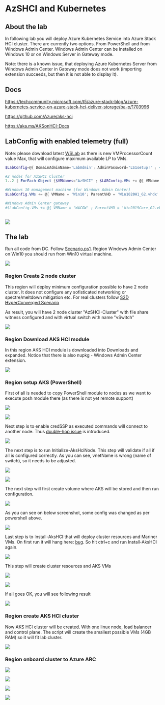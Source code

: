 # AzSHCI and Kubernetes

## About the lab

In following lab you will deploy Azure Kubernetes Service into Azure Stack HCI cluster. There are currently two options. From PowerShell and from Windows Admin Center. Windows Admin Center can be installed on Windows 10 or on Windows Server in Gateway mode.

Note: there is a known issue, that deploying Azure Kubernetes Server from Windows Admin Center in Gateway mode does not work (importing extension succeeds, but then it is not able to display it).

## Docs

https://techcommunity.microsoft.com/t5/azure-stack-blog/azure-kubernetes-service-on-azure-stack-hci-deliver-storage/ba-p/1703996

https://github.com/Azure/aks-hci

https://aka.ms/AKSonHCI-Docs

## LabConfig with enabled telemetry (full)

Note: please download latest [WSLab](https://aka.ms/wslab/download) as there is new VMProcessorCount value Max, that will configure maximum available LP to VMs.

```PowerShell
$LabConfig=@{ DomainAdminName='LabAdmin'; AdminPassword='LS1setup!' ; <#Prefix = 'WSLab-'#> ; DCEdition='4'; Internet=$true ; TelemetryLevel='Full' ; TelemetryNickname='' ; AdditionalNetworksConfig=@(); VMs=@()}

#2 nodes for AzSHCI Cluster
1..2 | ForEach-Object {$VMNames="AzSHCI" ; $LABConfig.VMs += @{ VMName = "$VMNames$_" ; Configuration = 'S2D' ; ParentVHD = 'AzSHCI20H2_G2.vhdx' ; HDDNumber = 4 ; HDDSize= 4TB ; MemoryStartupBytes= 16GB; VMProcessorCount="Max" ; NestedVirt=$true}}

#Windows 10 management machine (for Windows Admin Center)
$LabConfig.VMs += @{ VMName = 'Win10'; ParentVHD = 'Win1020H1_G2.vhdx' ; AddToolsVHD = $True ; MGMTNICs=1 }

#Windows Admin Center gateway
#$LabConfig.VMs += @{ VMName = 'WACGW' ; ParentVHD = 'Win2019Core_G2.vhdx' ; MGMTNICs=1 }
 
```

![](/Scenarios/AzSHCI%20and%20Kubernetes/Screenshots/hvmanager01.png)

## The lab

Run all code from DC. Follow [Scenario.ps1](/Scenarios/AzSHCI%20and%20Kubernetes/Scenario.ps1). Region Windows Admin Center on Win10 you should run from Win10 virtual machine.

![](/Scenarios/AzSHCI%20and%20Kubernetes/Screenshots/PowerShell_ISE01.png)

### Region Create 2 node cluster

This region will deploy minimum configuration possible to have 2 node cluster. It does not configure any sofisticated networking or spectre/meltdown mitigation etc. For real clusters follow [S2D HyperConverged Scenario](https://github.com/microsoft/WSLab/tree/master/Scenarios/S2D%20Hyperconverged)

As result, you will have 2 node cluster "AzSHCI-Cluster" with file share witness configured and with virtual switch with name "vSwitch"

![](/Scenarios/AzSHCI%20and%20Kubernetes/Screenshots/Cluadmin01.png)

### Region Download AKS HCI module

In this region AKS HCI module is downloaded into Downloads and expanded. Notice that there is also nupkg - Windows Admin Center extension.

![](/Scenarios/AzSHCI%20and%20Kubernetes/Screenshots/Explorer01.png)

### Region setup AKS (PowerShell)

First of all is needed to copy PowerShell module to nodes as we want to execute posh module there (as there is not yet remote support)

![](/Scenarios/AzSHCI%20and%20Kubernetes/Screenshots/PowerShell01.png)

![](/Scenarios/AzSHCI%20and%20Kubernetes/Screenshots/Explorer02.png)

Next step is to enable credSSP as executed commands will connect to another node. Thus [double-hop issue](https://blogs.technet.microsoft.com/ashleymcglone/2016/08/30/powershell-remoting-kerberos-double-hop-solved-securely/) is introduced.

![](/Scenarios/AzSHCI%20and%20Kubernetes/Screenshots/PowerShell02.png)

The next step is to run Initialize-AksHciNode. This step will validate if all if all is configured correctly. As you can see, vnetName is wrong (name of switch), so it needs to be adjusted.

![](/Scenarios/AzSHCI%20and%20Kubernetes/Screenshots/PowerShell03.png)

![](/Scenarios/AzSHCI%20and%20Kubernetes/Screenshots/PowerShell04.png)

The next step will first create volume where AKS will be stored and then run configuration.

![](/Scenarios/AzSHCI%20and%20Kubernetes/Screenshots/PowerShell05.png)

As you can see on below screenshot, some config was changed as per powershell above.

![](/Scenarios/AzSHCI%20and%20Kubernetes/Screenshots/PowerShell06.png)

Last step is to Install-AksHCI that will deploy cluster resources and Mariner VMs. On first run it will hang here: [bug](https://github.com/Azure/aks-hci/issues/28). So hit ctrl+c and run Install-AksHCI again.

![](/Scenarios/AzSHCI%20and%20Kubernetes/Screenshots/PowerShell07.png)

This step will create cluster resources and AKS VMs

![](/Scenarios/AzSHCI%20and%20Kubernetes/Screenshots/PowerShell08.png)

![](/Scenarios/AzSHCI%20and%20Kubernetes/Screenshots/DC01.png)

If all goes OK, you will see following result

![](/Scenarios/AzSHCI%20and%20Kubernetes/Screenshots/PowerShell09.png)

### Region create AKS HCI cluster

Now AKS HCI cluster will be created. With one linux node, load balancer and control plane. The script will create the smallest possible VMs (4GB RAM) so it will fit lab cluster.

![](/Scenarios/AzSHCI%20and%20Kubernetes/Screenshots/Desktop01.png)

### Region onboard cluster to Azure ARC

![](/Scenarios/AzSHCI%20and%20Kubernetes/Screenshots/Edge01.png)

![](/Scenarios/AzSHCI%20and%20Kubernetes/Screenshots/Edge02.png)

![](/Scenarios/AzSHCI%20and%20Kubernetes/Screenshots/Edge03.png)

![](/Scenarios/AzSHCI%20and%20Kubernetes/Screenshots/Edge04.png)